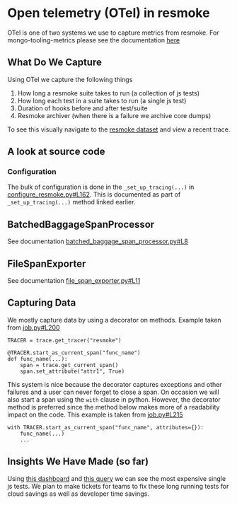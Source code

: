 # Open telemetry (OTel) in resmoke
OTel is one of two systems we use to capture metrics from resmoke. For mongo-tooling-metrics please see the documentation [here](README.md)

## What Do We Capture
Using OTel we capture the following things
1. How long a resmoke suite takes to run (a collection of js tests)
2. How long each test in a suite takes to run (a single js test)
3. Duration of hooks before and after test/suite
4. Resmoke archiver (when there is a failure we archive core dumps)

To see this visually navigate to the [resmoke dataset](https://ui.honeycomb.io/mongodb-4b/environments/production/datasets/resmoke/home) and view a recent trace.

## A look at source code

### Configuration
The bulk of configuration is done in the 
`_set_up_tracing(...)` in [configure_resmoke.py#L162](https://github.com/10gen/mongo/blob/6d36ac392086df85844870eef1d773f35020896c/buildscripts/resmokelib/configure_resmoke.py#L162). This is documented as part of `_set_up_tracing(...)` method linked earlier.

## BatchedBaggageSpanProcessor
See documentation [batched_baggage_span_processor.py#L8](https://github.com/mongodb/mongo/blob/9b85dd2a7feac4e21f41ebbd5e556d3fcda8d707/buildscripts/resmokelib/utils/batched_baggage_span_processor.py#L8)

## FileSpanExporter
See documentation [file_span_exporter.py#L11](https://github.com/10gen/mongo/blob/6d36ac392086df85844870eef1d773f35020896c/buildscripts/resmokelib/utils/file_span_exporter.py#L11)

## Capturing Data
We mostly capture data by using a decorator on methods. Example taken from [job.py#L200](https://github.com/10gen/mongo/blob/6d36ac392086df85844870eef1d773f35020896c/buildscripts/resmokelib/testing/job.py#L200)
```
TRACER = trace.get_tracer("resmoke")

@TRACER.start_as_current_span("func_name")
def func_name(...):
    span = trace.get_current_span()
    span.set_attribute("attr1", True)
```
This system is nice because the decorator captures exceptions and other failures and a user can never forget to close a span. On occasion we will also start a span using the `with` clause in python. However, the decorator method is preferred since the method below makes more of a readability impact on the code. This example is taken from [job.py#L215](https://github.com/10gen/mongo/blob/6d36ac392086df85844870eef1d773f35020896c/buildscripts/resmokelib/testing/job.py#L215)
```
with TRACER.start_as_current_span("func_name", attributes={}):
    func_name(...)
    ...
```

## Insights We Have Made (so far)
Using [this dashboard](https://ui.honeycomb.io/mongodb-4b/environments/production/board/3bATQLb38bh/Server-CI) and [this query](https://ui.honeycomb.io/mongodb-4b/environments/production/datasets/resmoke/result/GFa2YJ6d4vU/a/7EYuMJtH8KX/Slowest-Resmoke-Tests) we can see the most expensive single js tests. We plan to make tickets for teams to fix these long running tests for cloud savings as well as developer time savings.
